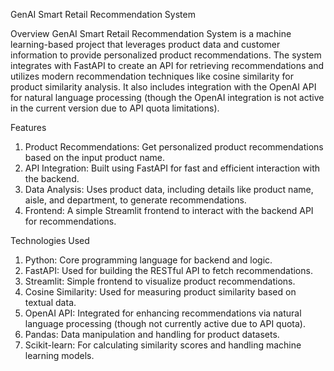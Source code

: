 GenAI Smart Retail Recommendation System

Overview
GenAI Smart Retail Recommendation System is a machine learning-based project that leverages product data and customer information to provide personalized product recommendations. 
The system integrates with FastAPI to create an API for retrieving recommendations and utilizes modern recommendation techniques like cosine similarity for product similarity analysis. 
It also includes integration with the OpenAI API for natural language processing (though the OpenAI integration is not active in the current version due to API quota limitations).

Features

1. Product Recommendations: Get personalized product recommendations based on the input product name.
2. API Integration: Built using FastAPI for fast and efficient interaction with the backend.
3. Data Analysis: Uses product data, including details like product name, aisle, and department, to generate recommendations.
4. Frontend: A simple Streamlit frontend to interact with the backend API for recommendations.

Technologies Used

1. Python: Core programming language for backend and logic.
2. FastAPI: Used for building the RESTful API to fetch recommendations.
3. Streamlit: Simple frontend to visualize product recommendations.
4. Cosine Similarity: Used for measuring product similarity based on textual data.
5. OpenAI API: Integrated for enhancing recommendations via natural language processing (though not currently active due to API quota).
6. Pandas: Data manipulation and handling for product datasets.
7. Scikit-learn: For calculating similarity scores and handling machine learning models.
